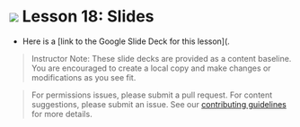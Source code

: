 
# ![](https://ga-dash.s3.amazonaws.com/production/assets/logo-9f88ae6c9c3871690e33280fcf557f33.png) Lesson 18: Slides

- Here is a [link to the Google Slide Deck for this lesson](.

> Instructor Note: These slide decks are provided as a content baseline. You are encouraged to create a local copy and make changes or modifications as you see fit. 

> For permissions issues, please submit a pull request. For content suggestions, please submit an issue. See our [contributing guidelines](../../../../contributing.md) for more details.
